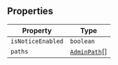 ## Properties

| Property                                       | Type                          |
| ---------------------------------------------- | ----------------------------- |
| <a id="isnoticeenabled"></a> `isNoticeEnabled` | `boolean`                     |
| <a id="paths"></a> `paths`                     | [`AdminPath`](AdminPath.md)[] |
